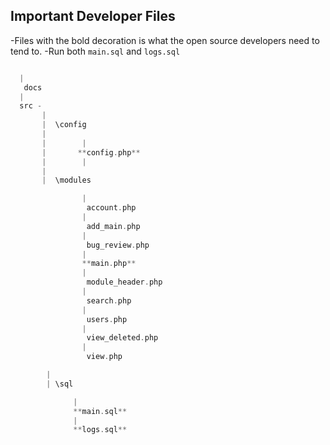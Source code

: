 ## Important Developer Files

-Files with the bold decoration is what the open source developers need to tend to.
-Run both ``` main.sql ``` and ```logs.sql ```

```php

  |
   docs
  |
  src -
       |
       |  \config
       |        
       |        |
       |       **config.php**
       |        |
       |
       |  \modules

                |
                 account.php
                |
                 add_main.php
                |
                 bug_review.php
                |
                **main.php**
                |
                 module_header.php
                |
                 search.php
                |
                 users.php
                |
                 view_deleted.php
                |
                 view.php

        |
        | \sql

              |
              **main.sql**
              |
              **logs.sql**

```
